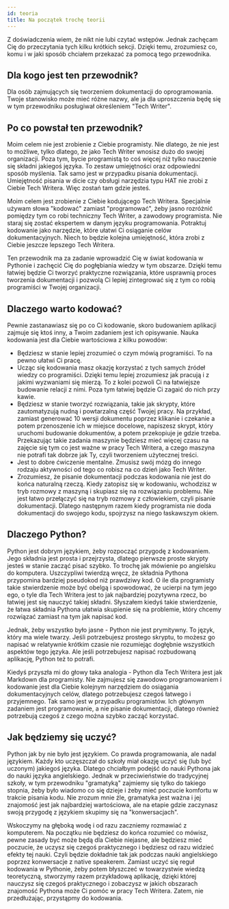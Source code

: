 ```yaml
---
id: teoria
title: Na początek trochę teorii
---
```


Z doświadczenia wiem, że nikt nie lubi czytać wstępów. Jednak zachęcam Cię do przeczytania tych kilku krótkich sekcji. Dzięki temu, zrozumiesz co, komu i w jaki sposób chciałem przekazać za pomocą tego przewodnika.

## Dla kogo jest ten przewodnik?

Dla osób zajmujących się tworzeniem dokumentacji do oprogramowania. Twoje stanowisko może mieć różne nazwy, ale ja dla uproszczenia będę się w tym przewodniku posługiwał określeniem "Tech Writer".

## Po co powstał ten przewodnik?

Moim celem nie jest zrobienie z Ciebie programisty. Nie dlatego, że nie jest to możliwe, tylko dlatego, że jako Tech Writer wnosisz dużo do swojej organizacji. Poza tym, bycie programistą to coś więcej niż tylko nauczenie się składni jakiegoś języka. To zestaw umiejętności oraz odpowiedni sposób myślenia. Tak samo jest w przypadku pisania dokumentacji. Umiejętność pisania w dicie czy obsługi narzędzia typu HAT nie zrobi z Ciebie Tech Writera. Więc zostań tam gdzie jesteś.

Moim celem jest zrobienie z Ciebie kodującego Tech Writera. Specjalnie używam słowa "kodować" zamiast "programować", żeby jasno rozróżnić pomiędzy tym co robi techniczny Tech Writer, a zawodowy programista. Nie staraj się zostać ekspertem w danym języku programowania. Potraktuj kodowanie jako narzędzie, które ułatwi Ci osiąganie celów dokumentacyjnych. Niech to będzie kolejna umiejętność, która zrobi z Ciebie jeszcze lepszego Tech Writera.

Ten przewodnik ma za zadanie wprowadzić Cię w świat kodowania w Pythonie i zachęcić Cię do pogłębiania wiedzy w tym obszarze. Dzięki temu łatwiej będzie Ci tworzyć praktyczne rozwiązania, które usprawnią proces tworzenia dokumentacji i pozwolą Ci lepiej zintegrować się z tym co robią programiści w Twojej organizacji.

## Dlaczego warto kodować?

Pewnie zastanawiasz się po co Ci kodowanie, skoro budowaniem aplikacji zajmuje się ktoś inny, a Twoim zadaniem jest ich opisywanie. Nauka kodowania jest dla Ciebie wartościowa z kilku powodów:

- Będziesz w stanie lepiej zrozumieć o czym mówią programiści. To na pewno ułatwi Ci pracę.
- Ucząc się kodowania masz okazję korzystać z tych samych źródeł wiedzy co programiści. Dzięki temu lepiej zrozumiesz jak pracują i z jakimi wyzwaniami się mierzą. To z kolei pozwoli Ci na łatwiejsze budowanie relacji z nimi. Poza tym łatwiej będzie Ci zagaić do nich przy kawie.
- Będziesz w stanie tworzyć rozwiązania, takie jak skrypty, które zautomatyzują nudną i powtarzalną część Twojej pracy. Na przykład, zamiast generować 10 wersji dokumentu poprzez klikanie i czekanie a potem przenoszenie ich w miejsce docelowe, napiszesz skrypt, który uruchomi budowanie dokumentów, a potem przekopiuje je gdzie trzeba. Przekazując takie zadania maszynie będziesz mieć więcej czasu na zajęcie się tym co jest ważne w pracy Tech Writera, a czego maszyna nie potrafi tak dobrze jak Ty, czyli tworzeniem użytecznej treści.
- Jest to dobre ćwiczenie mentalne. Zmusisz swój mózg do innego rodzaju aktywności od tego co robisz na co dzień jako Tech Writer.
- Zrozumiesz, że pisanie dokumentacji podczas kodowania nie jest do końca naturalną rzeczą. Kiedy zatopisz się w kodowaniu, wchodzisz w tryb rozmowy z maszyną i skupiasz się na rozwiązaniu problemu. Nie jest łatwo przełączyć się na tryb rozmowy z człowiekiem, czyli pisanie dokumentacji. Dlatego następnym razem kiedy programista nie doda dokumentacji do swojego kodu, spojrzysz na niego łaskawszym okiem.

## Dlaczego Python?

Python jest dobrym językiem, żeby rozpocząć przygodę z kodowaniem. Jego składnia jest prosta i przejrzysta, dlatego pierwsze proste skrypty jesteś w stanie zacząć pisać szybko. To trochę jak mówienie po angielsku do komputera. Uszczypliwi twierdzą wręcz, że składnia Pythona przypomina bardziej pseudokod niż prawdziwy kod. O ile dla programisty takie stwierdzenie może być obelgą i spowodować, że ucierpi na tym jego ego, o tyle dla Tech Writera jest to jak najbardziej pozytywna rzecz, bo łatwiej jest się nauczyć takiej składni. Słyszałem kiedyś takie stwierdzenie, że łatwa składnia Pythona ułatwia skupienie się na problemie, który chcemy rozwiązać zamiast na tym jak napisać kod.

Jednak, żeby wszystko było jasne - Python nie jest prymitywny. To język, który ma wiele twarzy. Jeśli potrzebujesz prostego skryptu, to możesz go napisać w relatywnie krótkim czasie nie rozumiejąc dogłębnie wszystkich aspektów tego języka. Ale jeśli potrzebujesz napisać rozbudowaną aplikację, Python też to potrafi.

Kiedyś przyszła mi do głowy taka analogia - Python dla Tech Writera jest jak Markdown dla programisty. Nie zajmujesz się zawodowo programowaniem i kodowanie jest dla Ciebie kolejnym narzędziem do osiągania dokumentacyjnych celów, dlatego potrzebujesz czegoś łatwego i przyjemnego. Tak samo jest w przypadku programistów. Ich głównym zadaniem jest programowanie, a nie pisanie dokumentacji, dlatego również potrzebują czegoś z czego można szybko zacząć korzystać.

## Jak będziemy się uczyć?

Python jak by nie było jest językiem. Co prawda programowania, ale nadal językiem. Każdy kto uczęszczał do szkoły miał okazję uczyć się (lub być uczonym) jakiegoś języka. Dlatego chciałbym podejść do nauki Pythona jak do nauki języka angielskiego. Jednak w przeciwieństwie do tradycyjnej szkoły, w tym przewodniku "gramatyką" zajmiemy się tylko do takiego stopnia, żeby było wiadomo co się dzieje i żeby mieć poczucie komfortu w trakcie pisania kodu. Nie zrozum mnie źle, gramatyka jest ważna i jej znajomość jest jak najbardziej wartościowa, ale na etapie gdzie zaczynasz swoją przygodę z językiem skupimy się na "konwersacjach".

Wskoczymy na głęboką wodę i od razu zaczniemy rozmawiać z komputerem. Na początku nie będziesz do końca rozumieć co mówisz, pewne zasady być może będą dla Ciebie niejasne, ale będziesz mieć poczucie, że uczysz się czegoś praktycznego i będziesz od razu widzieć efekty tej nauki. Czyli będzie dokładnie tak jak podczas nauki angielskiego poprzez konwersacje z native speakerem. Zamiast uczyć się reguł kodowania w Pythonie, żeby potem błyszczeć w towarzystwie wiedzą teoretyczną, stworzymy razem przykładową aplikację, dzięki której nauczysz się czegoś praktycznego i zobaczysz w jakich obszarach znajomość Pythona może Ci pomóc w pracy Tech Writera. Zatem, nie przedłużając, przystąpmy do kodowania.
